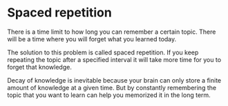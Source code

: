 # Spaced repetition
There is a time limit to how long you can remember a certain topic. There will be a time where you will forget what you learned today.

The solution to this problem is called spaced repetition. If you keep repeating the topic after a specified interval it will take more time for you to forget that knowledge.

Decay of knowledge is inevitable because your brain can only store a finite amount of knowledge at a given time. But by constantly remembering the topic that you want to learn can help you memorized it in the long term.
